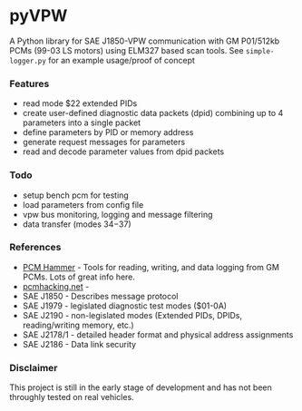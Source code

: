 # pyVPW
A Python library for SAE J1850-VPW communication with GM P01/512kb PCMs (99-03 LS motors) using ELM327 based scan tools. See `simple-logger.py` for an example usage/proof of concept

### Features
- read mode $22 extended PIDs
- create user-defined diagnostic data packets (dpid) combining up to 4 parameters into a single packet
- define parameters by PID or memory address
- generate request messages for parameters
- read and decode parameter values from dpid packets

### Todo
- setup bench pcm for testing
- load parameters from config file
- vpw bus monitoring, logging and message filtering
- data transfer (modes $34-$37)

### References
- [PCM Hammer](https://github.com/PcmHammer/PcmHammer) - Tools for reading, writing, and data logging from GM PCMs. Lots of great info here.
- [pcmhacking.net](https://pcmhacking.net/forums/) - 
- SAE J1850 - Describes message protocol
- SAE J1979 - legislated diagnostic test modes ($01-0A)
- SAE J2190 - non-legislated modes (Extended PIDs, DPIDs, reading/writing memory, etc.)
- SAE J2178/1 - detailed header format and physical address assignments
- SAE J2186 - Data link security

### Disclaimer
This project is still in the early stage of development and has not been throughly tested on real vehicles.
